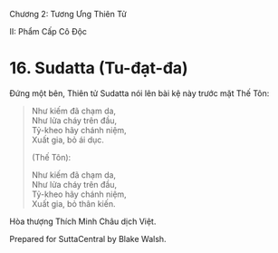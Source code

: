  

Chương 2: Tương Ưng Thiên Tử

II: Phẩm Cấp Cô Ðộc

# 16\. Sudatta (Tu-đạt-đa)

Ðứng một bên, Thiên tử Sudatta nói lên bài kệ này trước mặt Thế Tôn:

> Như kiếm đã chạm da,  
> Như lửa cháy trên đầu,  
> Tỷ-kheo hãy chánh niệm,  
> Xuất gia, bỏ ái dục.
> 
> (Thế Tôn):
> 
> Như kiếm đã chạm da,  
> Như lửa cháy trên đầu,  
> Tỷ-kheo hãy chánh niệm,  
> Xuất gia, bỏ thân kiến.

Hòa thượng Thích Minh Châu dịch Việt.

Prepared for SuttaCentral by Blake Walsh.